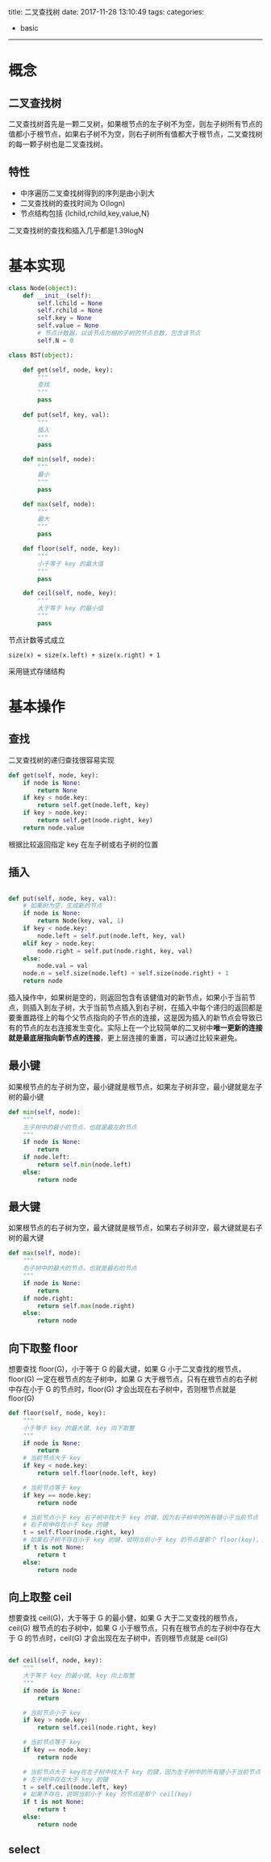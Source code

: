 title: 二叉查找树
date: 2017-11-28 13:10:49
tags:
categories:
- basic
---

# 概念

## 二叉查找树

二叉查找树首先是一颗二叉树，如果根节点的左子树不为空，则左子树所有节点的值都小于根节点，如果右子树不为空，则右子树所有值都大于根节点，二叉查找树的每一颗子树也是二叉查找树。

## 特性

- 中序遍历二叉查找树得到的序列是由小到大
- 二叉查找树的查找时间为 O(logn)
- 节点结构包括 {lchild,rchild,key,value,N}

二叉查找树的查找和插入几乎都是1.39logN

# 基本实现

```python
class Node(object):
    def __init__(self):
        self.lchild = None
        self.rchild = None
        self.key = None
        self.value = None
        # 节点计数器，以该节点为根的子树的节点总数，包含该节点
        self.N = 0 

class BST(object):

    def get(self, node, key):
        """
        查找
        """
        pass
    
    def put(self, key, val):
        """
        插入
        """
        pass

    def min(self, node):
        """
        最小
        """
        pass

    def max(self, node):
        """
        最大
        """
        pass

    def floor(self, node, key):
        """
        小于等于 key 的最大值
        """
        pass

    def ceil(self, node, key):
        """
        大于等于 key 的最小值
        """
        pass

```

节点计数等式成立
```
size(x) = size(x.left) + size(x.right) + 1

```

采用链式存储结构

# 基本操作


## 查找

二叉查找树的递归查找很容易实现

```python
def get(self, node, key):
    if node is None:
        return None
    if key < node.key:
        return self.get(node.left, key)
    if key > node.key:
        return self.get(node.right, key)
    return node.value
```

根据比较返回指定 key 在左子树或右子树的位置

## 插入

```python

def put(self, node, key, val):
    # 如果树为空，生成新的节点
    if node is None:
        return Node(key, val, 1)
    if key < node.key:
        node.left = self.put(node.left, key, val)
    elif key > node.key:
        node.right = self.put(node.right, key, val)
    else:
        node.val = val
    node.n = self.size(node.left) + self.size(node.right) + 1
    return node

```

插入操作中，如果树是空的，则返回包含有该健值对的新节点，如果小于当前节点，则插入到左子树，大于当前节点插入到右子树，在插入中每个递归的返回都是要重置路径上的每个父节点指向的子节点的连接，这是因为插入的新节点会导致已有的节点的左右连接发生变化。实际上在一个比较简单的二叉树中**唯一更新的连接就是最底层指向新节点的连接**，更上层连接的重置，可以通过比较来避免。


## 最小键

如果根节点的左子树为空，最小键就是根节点，如果左子树非空，最小键就是左子树的最小键

```python
def min(self, node):
    """
    左子树中的最小的节点，也就是最左的节点
    """
    if node is None:
        return
    if node.left:
        return self.min(node.left)
    else:
        return node

```


## 最大键


如果根节点的右子树为空，最大键就是根节点，如果右子树非空，最大键就是右子树的最大键

```python
def max(self, node):
    """
    右子树中的最大的节点，也就是最右的节点
    """
    if node is None:
        return
    if node.right:
        return self.max(node.right)
    else:
        return node

```


## 向下取整 floor

想要查找 floor(G)，小于等于 G 的最大键，如果 G 小于二叉查找的根节点，floor(G) 一定在根节点的左子树中，如果 G 大于根节点，只有在根节点的右子树中存在小于 G 的节点时，floor(G) 才会出现在右子树中，否则根节点就是 floor(G)

```python
def floor(self, node, key):
    """
    小于等于 key 的最大键, key 向下取整
    """
    if node is None:
        return
    # 当前节点大于 key
    if key < node.key:
        return self.floor(node.left, key)

    # 当前节点等于 key
    if key == node.key:
        return node

    # 当前节点小于 key 右子树中找大于 key 的键，因为右子树中的所有键小于当前节点
    # 右子树中存在小于 key 的键
    t = self.floor(node.right, key)
    # 如果右子树不存在小于 key 的键，说明当前小于 key 的节点是那个 floor(key)，因为右子树的键都大于当前节点
    if t is not None:
        return t
    else:
        return node

```

## 向上取整 ceil

想要查找 ceil(G)，大于等于 G 的最小健，如果 G 大于二叉查找的根节点，ceil(G) 根节点的右子树中，如果 G 小于根节点，只有在根节点的左子树中存在大于 G 的节点时，ceil(G) 才会出现在左子树中，否则根节点就是 ceil(G)


```python

def ceil(self, node, key):
    """
    大于等于 key 的最小键, key 向上取整
    """
    if node is None:
        return

    # 当前节点小于 key
    if key > node.key:
        return self.ceil(node.right, key)

    # 当前节点等于 key
    if key == node.key:
        return node

    # 当前节点大于 key在左子树中找大于 key 的键，因为左子树中的所有键小于当前节点
    # 左子树中存在大于 key 的键
    t = self.ceil(node.left, key)
    # 如果不存在，说明当前小于 key 的节点是那个 ceil(key)
    if t is not None:
        return t
    else:
        return node


```


## select 



